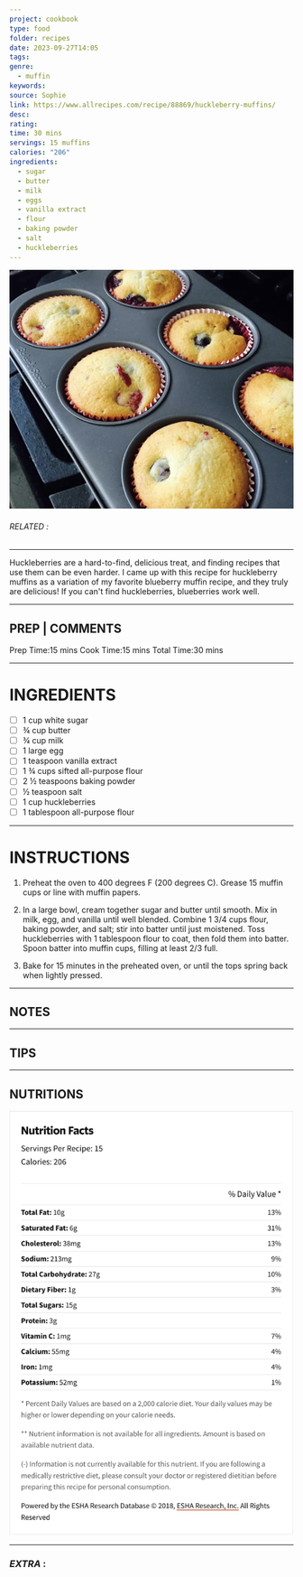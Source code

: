 ```yaml
---
project: cookbook
type: food
folder: recipes
date: 2023-09-27T14:05
tags: 
genre:
  - muffin
keywords: 
source: Sophie
link: https://www.allrecipes.com/recipe/88869/huckleberry-muffins/
desc: 
rating: 
time: 30 mins
servings: 15 muffins
calories: "206"
ingredients:
  - sugar
  - butter
  - milk
  - eggs
  - vanilla extract
  - flour
  - baking powder
  - salt
  - huckleberries
---
```


![IMAGE](image_434.png)

###### *RELATED* : 
---
Huckleberries are a hard-to-find, delicious treat, and finding recipes that use them can be even harder. I came up with this recipe for huckleberry muffins as a variation of my favorite blueberry muffin recipe, and they truly are delicious! If you can't find huckleberries, blueberries work well.

---
## PREP | COMMENTS

Prep Time:15 mins
Cook Time:15 mins
Total Time:30 mins

---
# INGREDIENTS

- [ ] 1 cup white sugar
- [ ] ¾ cup butter
- [ ] ¾ cup milk
- [ ] 1 large egg
- [ ] 1 teaspoon vanilla extract
- [ ] 1 ¾ cups sifted all-purpose flour
- [ ] 2 ½ teaspoons baking powder
- [ ] ½ teaspoon salt
- [ ] 1 cup huckleberries
- [ ] 1 tablespoon all-purpose flour

---
# INSTRUCTIONS

1. Preheat the oven to 400 degrees F (200 degrees C). Grease 15 muffin cups or line with muffin papers.
    
2. In a large bowl, cream together sugar and butter until smooth. Mix in milk, egg, and vanilla until well blended. Combine 1 3/4 cups flour, baking powder, and salt; stir into batter until just moistened. Toss huckleberries with 1 tablespoon flour to coat, then fold them into batter. Spoon batter into muffin cups, filling at least 2/3 full.
    
3. Bake for 15 minutes in the preheated oven, or until the tops spring back when lightly pressed.

---
## NOTES



---
## TIPS



---
## NUTRITIONS

![IMAGE](image_435.png)


---
### *EXTRA* :



